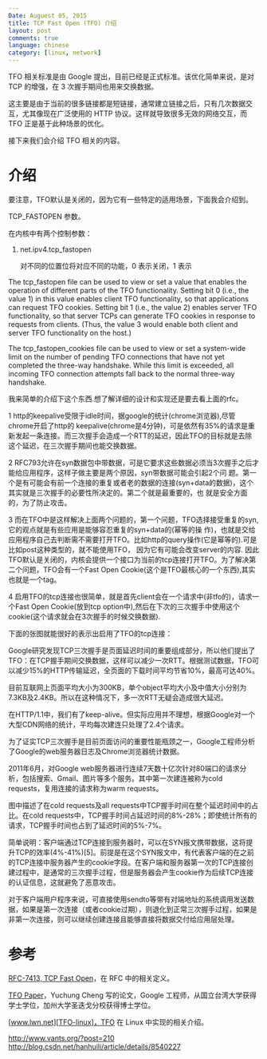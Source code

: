 ```yaml
---
Date: Auguest 05, 2015
title: TCP Fast Open (TFO) 介绍
layout: post
comments: true
language: chinese
category: [linux, network]
---
```


TFO 相关标准是由 Google 提出，目前已经是正式标准。该优化简单来说，是对 TCP 的增强，在 3 次握手期间也用来交换数据。

这主要是由于当前的很多链接都是短链接，通常建立链接之后，只有几次数据交互，尤其像现在广泛使用的 HTTP 协议。这样就导致很多无效的网络交互，而 TFO 正是基于此种场景的优化。

接下来我们会介绍 TFO 相关的内容。
<!-- more -->

# 介绍

要注意，TFO默认是关闭的，因为它有一些特定的适用场景，下面我会介绍到。

TCP_FASTOPEN 参数。




在内核中有两个控制参数：

1. net.ipv4.tcp_fastopen

    对不同的位置位将对应不同的功能，0 表示关闭，1 表示

The tcp_fastopen file can be used to view or set a value that enables the operation of different parts of the TFO functionality. Setting bit 0 (i.e., the value 1) in this value enables client TFO functionality, so that applications can request TFO cookies. Setting bit 1 (i.e., the value 2) enables server TFO functionality, so that server TCPs can generate TFO cookies in response to requests from clients. (Thus, the value 3 would enable both client and server TFO functionality on the host.)

The tcp_fastopen_cookies file can be used to view or set a system-wide limit on the number of pending TFO connections that have not yet completed the three-way handshake. While this limit is exceeded, all incoming TFO connection attempts fall back to the normal three-way handshake.



 我来简单的介绍下这个东西.想了解详细的设计和实现还是要去看上面的rfc。

 1 http的keepalive受限于idle时间，据google的统计(chrome浏览器),尽管chrome开启了http的 keepalive(chrome是4分钟)，可是依然有35%的请求是重新发起一条连接。而三次握手会造成一个RTT的延迟，因此TFO的目标就是去除 这个延迟，在三次握手期间也能交换数据。

 2 RFC793允许在syn数据包中带数据，可是它要求这些数据必须当3次握手之后才能给应用程序，这样子做主要是两个原因，syn带数据可能会引起2个问 题。第一个是有可能会有前一个连接的重复或者老的数据的连接(syn+data的数据)，这个其实就是三次握手的必要性所决定的。第二个就是最重要的，也 就是安全方面的，为了防止攻击。

 3 而在TFO中是这样解决上面两个问题的，第一个问题，TFO选择接受重复的syn,它的观点就是有些应用是能够容忍重复的syn+data的(幂等的操 作)，也就是交给应用程序自己去判断需不需要打开TFO。比如http的query操作(它是幂等的).可是比如post这种类型的，就不能使用TFO， 因为它有可能会改变server的内容. 因此TFO默认是关闭的，内核会提供一个接口为当前的tcp连接打开TFO。为了解决第二个问题，TFO会有一个Fast Open Cookie(这个是TFO最核心的一个东西),其实也就是一个tag。

 4 启用TFO的tcp连接也很简单，就是首先client会在一个请求中(非tfo的)，请求一个Fast Open Cookie(放到tcp option中),然后在下次的三次握手中使用这个cookie(这个请求就会在3次握手的时候交换数据).

 下面的张图就能很好的表示出启用了TFO的tcp连接：






Google研究发现TCP三次握手是页面延迟时间的重要组成部分，所以他们提出了TFO：在TCP握手期间交换数据，这样可以减少一次RTT。根据测试数据，TFO可以减少15%的HTTP传输延迟，全页面的下载时间平均节省10%，最高可达40%。

目前互联网上页面平均大小为300KB，单个object平均大小及中值大小分别为7.3KB及2.4KB。所以在这种情况下，多一次RTT无疑会造成很大延迟。

在HTTP/1.1中，我们有了keep-alive。但实际应用并不理想，根据Google对一个大型CDN网络的统计，平均每次建连只处理了2.4个请求。

为了证实TCP三次握手是目前页面访问的重要性能瓶颈之一，Google工程师分析了Google的web服务器日志及Chrome浏览器统计数据。

2011年6月，对Google web服务器进行连续7天数十亿次针对80端口的请求分析，包括搜索、Gmail、图片等多个服务。其中第一次建连被称为cold requests，复用连接的请求称为warm requests。

图中描述了在cold requests及all requests中TCP握手时间在整个延迟时间中的占比。在cold requests中，TCP握手时间占延迟时间的8%-28%；即使统计所有的请求，TCP握手时间也占到了延迟时间的5%-7%。



简单说明：客户端通过TCP连接到服务器时，可以在SYN报文携带数据，这将提升TCP的效率(4%-41%)[5]。前提是在这个SYN报文中，有代表客户端的在之前的TCP连接中服务器产生的cookie字段。在客户端和服务器第一次的TCP连接创建过程中，是通常的三次握手过程，但是服务器会产生cookie作为后续TCP连接的认证信息，这就避免了恶意攻击。

对于客户端用户程序来说，可直接使用sendto等带有对端地址的系统调用发送数据，如果是第一次连接（或者cookie过期），则退化到正常三次握手过程，如果是非第一次连接，则可以继续创建连接且能够直接将数据交付给应用层处理。




# 参考

[RFC-7413, TCP Fast Open][TCP-Fast-Open]，在 RFC 中的相关定义。

[TFO Paper][TFO-paper]，Yuchung Cheng 写的论文，Google 工程师，从国立台湾大学获得学士学位，加州大学圣迭戈分校获得博士学位。

[www.lwn.net][TFO-linux]，TFO 在 Linux 中实现的相关介绍。

[TCP-Fast-Open]:   https://tools.ietf.org/html/draft-ietf-tcpm-fastopen-10             "RFC-7413, TCP Fast Open"
[TFO-paper]:       http://conferences.sigcomm.org/co-next/2011/papers/1569470463.pdf   "Papper, TCP Fast Open"
[TFO-linux]:       http://lwn.net/Articles/508865/                                     "lwn.net 中关于TFO的介绍"

http://www.vants.org/?post=210
http://blog.csdn.net/hanhuili/article/details/8540227
